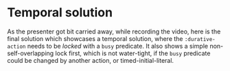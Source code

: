 # Temporal solution

As the presenter got bit carried away, while recording the video, here is the final solution
which showcases a temporal solution, where the `:durative-action` needs to be _locked_
with a `busy` predicate. It also shows a simple non-self-overlapping lock first, which is not
water-tight, if the `busy` predicate could be changed by another action, or timed-initial-literal.
